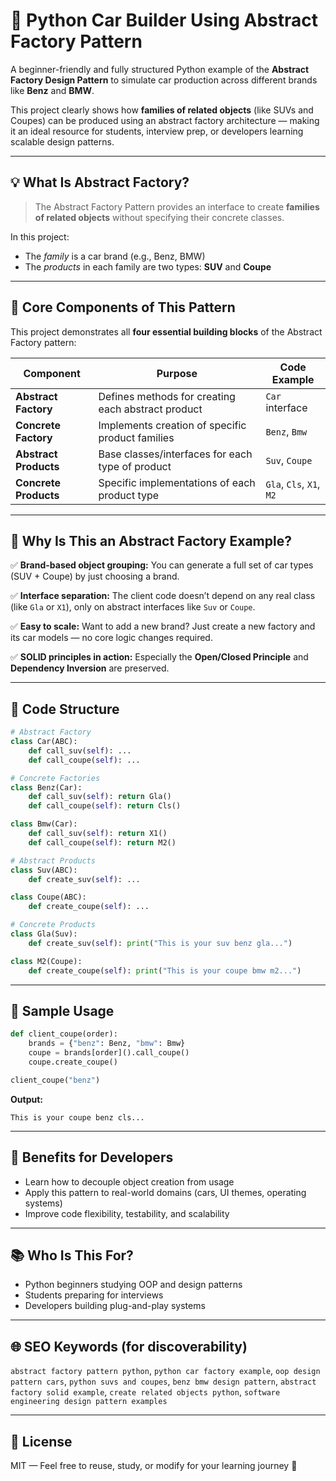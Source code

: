# 🚗 Python Car Builder Using Abstract Factory Pattern

A beginner-friendly and fully structured Python example of the **Abstract Factory Design Pattern** to simulate car production across different brands like **Benz** and **BMW**.

This project clearly shows how **families of related objects** (like SUVs and Coupes) can be produced using an abstract factory architecture — making it an ideal resource for students, interview prep, or developers learning scalable design patterns.

---

## 💡 What Is Abstract Factory?

> The Abstract Factory Pattern provides an interface to create **families of related objects** without specifying their concrete classes.

In this project:

* The *family* is a car brand (e.g., Benz, BMW)
* The *products* in each family are two types: **SUV** and **Coupe**

---

## 🧱 Core Components of This Pattern

This project demonstrates all **four essential building blocks** of the Abstract Factory pattern:

| Component             | Purpose                                            | Code Example             |
| --------------------- | -------------------------------------------------- | ------------------------ |
| **Abstract Factory**  | Defines methods for creating each abstract product | `Car` interface          |
| **Concrete Factory**  | Implements creation of specific product families   | `Benz`, `Bmw`            |
| **Abstract Products** | Base classes/interfaces for each type of product   | `Suv`, `Coupe`           |
| **Concrete Products** | Specific implementations of each product type      | `Gla`, `Cls`, `X1`, `M2` |

---

## 🧠 Why Is This an Abstract Factory Example?

✅ **Brand-based object grouping:** You can generate a full set of car types (SUV + Coupe) by just choosing a brand.

✅ **Interface separation:** The client code doesn’t depend on any real class (like `Gla` or `X1`), only on abstract interfaces like `Suv` or `Coupe`.

✅ **Easy to scale:** Want to add a new brand? Just create a new factory and its car models — no core logic changes required.

✅ **SOLID principles in action:** Especially the **Open/Closed Principle** and **Dependency Inversion** are preserved.

---

## 🧩 Code Structure

```python
# Abstract Factory
class Car(ABC):
    def call_suv(self): ...
    def call_coupe(self): ...

# Concrete Factories
class Benz(Car):
    def call_suv(self): return Gla()
    def call_coupe(self): return Cls()

class Bmw(Car):
    def call_suv(self): return X1()
    def call_coupe(self): return M2()

# Abstract Products
class Suv(ABC):
    def create_suv(self): ...

class Coupe(ABC):
    def create_coupe(self): ...

# Concrete Products
class Gla(Suv):
    def create_suv(self): print("This is your suv benz gla...")

class M2(Coupe):
    def create_coupe(self): print("This is your coupe bmw m2...")
```

---

## 🧪 Sample Usage

```python
def client_coupe(order):
    brands = {"benz": Benz, "bmw": Bmw}
    coupe = brands[order]().call_coupe()
    coupe.create_coupe()

client_coupe("benz")
```

**Output:**

```
This is your coupe benz cls...
```

---

## 🚀 Benefits for Developers

* Learn how to decouple object creation from usage
* Apply this pattern to real-world domains (cars, UI themes, operating systems)
* Improve code flexibility, testability, and scalability

---

## 📚 Who Is This For?

* Python beginners studying OOP and design patterns
* Students preparing for interviews
* Developers building plug-and-play systems

---

## 🌐 SEO Keywords (for discoverability)

`abstract factory pattern python`, `python car factory example`, `oop design pattern cars`, `python suvs and coupes`, `benz bmw design pattern`, `abstract factory solid example`, `create related objects python`, `software engineering design pattern examples`

---

## 🪪 License

MIT — Feel free to reuse, study, or modify for your learning journey 🚀
